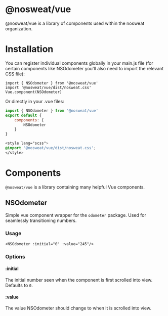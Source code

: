 # @nosweat/vue

@nosweat/vue is a library of components used within the nosweat organization.

# Installation

You can register individual components globally in your main.js file (for certain components like NSOdometer you'll also need to import the relevant CSS file):

```
import { NSOdometer } from '@nosweat/vue'
import '@nosweat/vue/dist/nosweat.css'
Vue.component(NSOdometer)
```

Or directly in your .vue files:

```javascript
import { NSOdometer } from '@nosweat/vue'
export default {
	components: {
		NSOdometer
	}
}
```

```css
<style lang="scss">
@import '@nosweat/vue/dist/nosweat.css';
</style>
```

# Components

`@nosweat/vue` is a library containing many helpful Vue components.

## NSOdometer

Simple vue component wrapper for the `odometer` package. Used for seamlessly transitioning numbers.

### Usage

`<NSOdometer :initial="0" :value="245"/>`

### Options

#### :initial

The initial number seen when the component is first scrolled into view. Defaults to `0`.

#### :value

The value NSOdometer should change to when it is scrolled into view.
